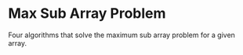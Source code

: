 # Max Sub Array Problem
Four algorithms that solve the maximum sub array problem for a given array.
